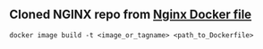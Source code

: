 ## Cloned NGINX repo from [Nginx Docker file][def]

```
docker image build -t <image_or_tagname> <path_to_Dockerfile>
```

[def]: https://hub.docker.com/_/nginx/